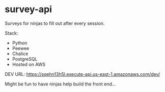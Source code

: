 # survey-api

Surveys for ninjas to fill out after every session.

Stack:
* Python
* Peewee
* Chalice
* PostgreSQL
* Hosted on AWS

DEV URL: https://sqehn13h5l.execute-api.us-east-1.amazonaws.com/dev/

Might be fun to have ninjas help build the front end...
